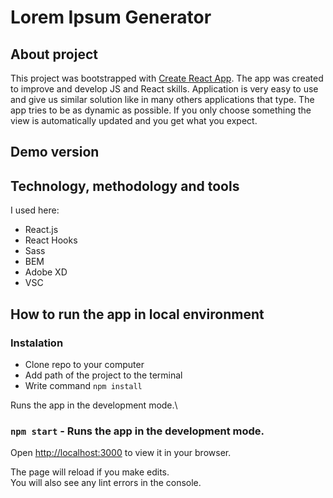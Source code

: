 # Lorem Ipsum Generator

## About project

This project was bootstrapped with [Create React App](https://github.com/facebook/create-react-app). The app was created to improve and develop JS and React skills. Application is very easy to use and give us similar solution like in many others applications that type. The app tries to be as dynamic as possible. If you only choose something the view is automatically updated and you get what you expect.

## Demo version

## Technology, methodology and tools

I used here:

- React.js
- React Hooks
- Sass
- BEM
- Adobe XD
- VSC

## How to run the app in local environment

### Instalation

- Clone repo to your computer
- Add path of the project to the terminal
- Write command `npm install`

Runs the app in the development mode.\

### `npm start` - Runs the app in the development mode.

Open [http://localhost:3000](http://localhost:3000) to view it in your browser.

The page will reload if you make edits.\
You will also see any lint errors in the console.
